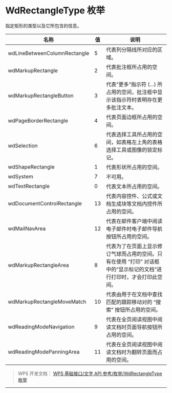# WdRectangleType 枚举

指定矩形的类型以及它所包含的信息。

| 名称                         | 值  | 说明                                                                                                               |
|------------------------------|-----|--------------------------------------------------------------------------------------------------------------------|
| wdLineBetweenColumnRectangle | 5   | 代表列分隔线所对应的区域。                                                                                         |
| wdMarkupRectangle            | 2   | 代表批注框所占用的空间。                                                                                           |
| wdMarkupRectangleButton      | 3   | 代表“更多”指示符 (...) 所占用的空间，批注框中显示该指示符时表明存在更多批注文本。                                  |
| wdPageBorderRectangle        | 4   | 代表页面边框所占用的空间。                                                                                         |
| wdSelection                  | 6   | 代表选择工具所占用的空间，如表格左上角的表格选择工具或图像的锁定标记。                                             |
| wdShapeRectangle             | 1   | 代表形状所占用的空间。                                                                                             |
| wdSystem                     | 7   | 不可用。                                                                                                           |
| wdTextRectangle              | 0   | 代表文本所占用的空间。                                                                                             |
| wdDocumentControlRectangle   | 13  | 代表内容控件、公式或文档生成块等文档内控件所占用的空间。                                                           |
| wdMailNavArea                | 12  | 代表在邮件客户端中阅读电子邮件时电子邮件导航按钮所占用的空间。                                                     |
| wdMarkupRectangleArea        | 8   | 代表为了在页面上显示修订气球而占用的空间。只有在使用 “打印” 对话框中的“显示标记的文档”进行打印时，才会打印此空间。 |
| wdMarkupRectangleMoveMatch   | 10  | 代表由用于在文档中查找匹配的跟踪移动对的 “搜索” 按钮所占用的空间。                                                 |
| wdReadingModeNavigation      | 9   | 代表在全页阅读视图中阅读文档时页面导航按钮所占用的空间。                                                           |
| wdReadingModePanningArea     | 11  | 代表在全页阅读视图中阅读文档时为翻转页面而占用的空间。                                                             |

> WPS 开发文档： [WPS 基础接口/文字 API 参考/枚举/WdRectangleType 枚举](https://qn.cache.wpscdn.cn/encs/doc/office_v19/topics/WPS%20%E5%9F%BA%E7%A1%80%E6%8E%A5%E5%8F%A3/%E6%96%87%E5%AD%97%20API%20%E5%8F%82%E8%80%83/%E6%9E%9A%E4%B8%BE/WdRectangleType%20%E6%9E%9A%E4%B8%BE.html)

------------------------------------------------------------------------

